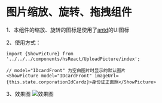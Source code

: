 # 图片缩放、旋转、拖拽组件
1、本组件的缩放、旋转的图标是使用了[antd](https://ant.design/components/icon-cn/)的UI图标

2、使用方式：
```
import {ShowPicture} from '../../../components/hsReact/UploadPicture/index';

// model="IDcardFront" 为空白图片时显示的默认图片
<ShowPicture model="IDcardFront" imageUrl={this.state.corporationIdCardz}>身份证正面照</ShowPicture>
```

3、效果图
![效果图](https://github.com/panyefan/ShowPicture/blob/master/2017-11-22_110025.png)